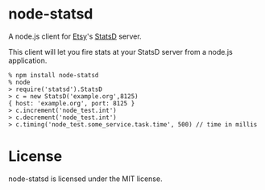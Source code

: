 # node-statsd

A node.js client for [Etsy](http://etsy.com)'s [StatsD](https://github.com/etsy/statsd) server.

This client will let you fire stats at your StatsD server from a node.js application.

    % npm install node-statsd
    % node
    > require('statsd').StatsD
    > c = new StatsD('example.org',8125)
    { host: 'example.org', port: 8125 }
    > c.increment('node_test.int')
    > c.decrement('node_test.int')
    > c.timing('node_test.some_service.task.time', 500) // time in millis

# License

node-statsd is licensed under the MIT license.

